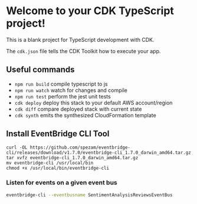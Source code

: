 # Welcome to your CDK TypeScript project!

This is a blank project for TypeScript development with CDK.

The `cdk.json` file tells the CDK Toolkit how to execute your app.

## Useful commands

- `npm run build` compile typescript to js
- `npm run watch` watch for changes and compile
- `npm run test` perform the jest unit tests
- `cdk deploy` deploy this stack to your default AWS account/region
- `cdk diff` compare deployed stack with current state
- `cdk synth` emits the synthesized CloudFormation template

## Install EventBridge CLI Tool

```
curl -OL https://github.com/spezam/eventbridge-cli/releases/download/v1.7.0/eventbridge-cli_1.7.0_darwin_amd64.tar.gz
tar xvfz eventbridge-cli_1.7.0_darwin_amd64.tar.gz
mv eventbridge-cli /usr/local/bin
chmod +x /usr/local/bin/eventbridge-cli
```

### Listen for events on a given event bus

```bash
eventbridge-cli --eventbusname SentimentAnalysisReviewsEventBus
```
